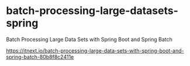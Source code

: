 # batch-processing-large-datasets-spring
Batch Processing Large Data Sets with Spring Boot and Spring Batch


https://itnext.io/batch-processing-large-data-sets-with-spring-boot-and-spring-batch-80b8f8c2411e
